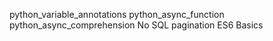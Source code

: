 python_variable_annotations
python_async_function
python_async_comprehension
No SQL
pagination
ES6 Basics
